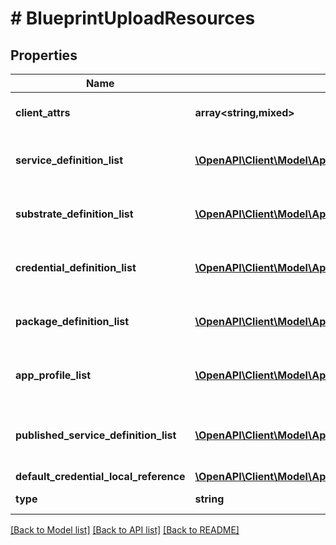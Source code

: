 # # BlueprintUploadResources

## Properties

Name | Type | Description | Notes
------------ | ------------- | ------------- | -------------
**client_attrs** | **array<string,mixed>** | Data needed for clients. | [optional]
**service_definition_list** | [**\OpenAPI\Client\Model\AppServiceInputUpload[]**](AppServiceInputUpload.md) | Service definitions for Blueprint. | [optional]
**substrate_definition_list** | [**\OpenAPI\Client\Model\AppSubstrateInputUpload[]**](AppSubstrateInputUpload.md) | Substrate definitions for Blueprint. | [optional]
**credential_definition_list** | [**\OpenAPI\Client\Model\AppCredentialInputUpload[]**](AppCredentialInputUpload.md) | Credential definitions for Blueprint. | [optional]
**package_definition_list** | [**\OpenAPI\Client\Model\AppPackageInputUpload[]**](AppPackageInputUpload.md) | Package definitions for Blueprint. | [optional]
**app_profile_list** | [**\OpenAPI\Client\Model\AppProfileInputUpload[]**](AppProfileInputUpload.md) | App profile definitions for Blueprint. | [optional]
**published_service_definition_list** | [**\OpenAPI\Client\Model\AppPublishedServiceInputUpload[]**](AppPublishedServiceInputUpload.md) | Published service definitions for Blueprint. | [optional]
**default_credential_local_reference** | [**\OpenAPI\Client\Model\AppCredentialReferenceUpload**](AppCredentialReferenceUpload.md) |  | [optional]
**type** | **string** | Type of blueprint | [optional]

[[Back to Model list]](../../README.md#models) [[Back to API list]](../../README.md#endpoints) [[Back to README]](../../README.md)
